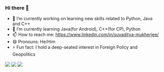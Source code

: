 ### Hi there 👋

<!--
**suvadityamuk/suvadityamuk** is a ✨ _special_ ✨ repository because its `README.md` (this file) appears on your GitHub profile.

<!--Here are some ideas to get you started:-->

- 🔭 I’m currently working on learning new skills related to Python, Java and C++
- 🌱 I’m currently learning Java(for Android), C++(for CP), Python
- 📫 How to reach me: https://www.linkedin.com/in/suvaditya-mukherjee/
- 😄 Pronouns: He/Him
- ⚡ Fun fact: I hold a deep-seated interest in Foreign Policy and Geopolitics
<!--- 👯 I’m looking to collaborate on ...
- 🤔 I’m looking for help with ...
- 💬 Ask me about ... -->
<img align="center" src="https://github-readme-stats.vercel.app/api?username=suvadityamuk&&show_icons=true&&theme=chartreuse-dark&&include_all_commits=true&&count_private=true" />
<img align="center" src="https://github-readme-stats.vercel.app/api/top-langs/?username=suvadityamuk&&show_icons=true&&theme=highcontrast" />
<img align="center" src="https://github-readme-stats.vercel.app/api/wakatime?username=suvadityamuk&&show_icons=true&&theme=vision-friendly-dark" />


